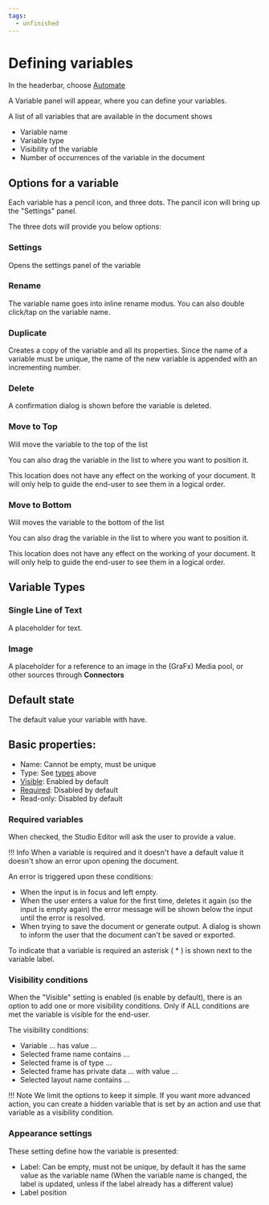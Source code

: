 ```yaml
---
tags:
  - unfinished
---
```


# Defining variables

In the headerbar, choose [Automate](/GraFx-Studio/overview/headerbar/)

A Variable panel will appear, where you can define your variables.

A list of all variables that are available in the document shows

- Variable name
- Variable type
- Visibility of the variable
- Number of occurrences of the variable in the document

## Options for a variable

Each variable has a pencil icon, and three dots.
The pancil icon will bring up the "Settings" panel.

The three dots will provide you below options:

### Settings

Opens the settings panel of the variable

### Rename

The variable name goes into inline rename modus.
You can also double click/tap on the variable name.

### Duplicate

Creates a copy of the variable and all its properties.
Since the name of a variable must be unique, the name of the new variable is appended with an incrementing number.

### Delete

A confirmation dialog is shown before the variable is deleted.

### Move to Top

Will move the variable to the top of the list

You can also drag the variable in the list to where you want to position it.

This location does not have any effect on the working of your document. It will only help to guide the end-user to see them in a logical order.

### Move to Bottom

Will moves the variable to the bottom of the list

You can also drag the variable in the list to where you want to position it.

This location does not have any effect on the working of your document. It will only help to guide the end-user to see them in a logical order.


## Variable Types

### Single Line of Text

A placeholder for text.

### Image

A placeholder for a reference to an image in the (GraFx) Media pool, or other sources through **Connectors**

## Default state

The default value your variable with have.

## Basic properties:

- Name: Cannot be empty, must be unique
- Type: See [types](/#variable-types) above
- [Visible](/#visibility-conditions): Enabled by default
- [Required](/#required-variables): Disabled by default
- Read-only: Disabled by default

### Required variables

When checked, the Studio Editor will ask the user to provide a value.

!!! Info
	When a variable is required and it doesn't have a default value it doesn't show an error upon opening the document.

An error is triggered upon these conditions:

- When the input is in focus and left empty.
- When the user enters a value for the first time, deletes it again (so the input is empty again) the error message will be shown below the input until the error is resolved.
- When trying to save the document or generate output. A dialog is shown to inform the user that the document can't be saved or exported.

To indicate that a variable is required an asterisk ( * ) is shown next to the variable label.

### Visibility conditions

When the "Visible" setting is enabled (is enable by default), there is an option to add one or more visibility conditions. Only if ALL conditions are met the variable is visible for the end-user.

The visibility conditions:

- Variable … has value …
- Selected frame name contains …
- Selected frame is of type …
- Selected frame has private data … with value …
- Selected layout name contains …

!!! Note
	We limit the options to keep it simple.
	If you want more advanced action, you can create a hidden variable that is set by an action and use that variable as a visibility condition.

### Appearance settings

These setting define how the variable is presented:

- Label: Can be empty, must not be unique, by default it has the same value as the variable name (When the variable name is changed, the label is updated, unless if the label already has a different value)
- Label position